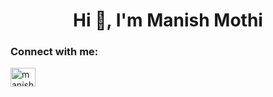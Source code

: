 <h1 align="center">Hi 👋, I'm Manish Mothi</h1>

<h3 align="left">Connect with me:</h3>
<p align="left">
<a href="https://linkedin.com/in/manish-mothi" target="blank"><img align="center" src="https://raw.githubusercontent.com/rahuldkjain/github-profile-readme-generator/master/src/images/icons/Social/linked-in-alt.svg" alt="manish-mothi" height="30" width="40" /></a>
</p>
